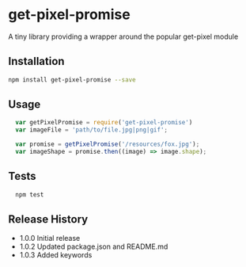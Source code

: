 get-pixel-promise
=========

A tiny library providing a wrapper around the popular get-pixel module

## Installation

```bash
npm install get-pixel-promise --save
```

## Usage
```javascript
  var getPixelPromise = require('get-pixel-promise')
  var imageFile = 'path/to/file.jpg|png|gif';

  var promise = getPixelPromise('/resources/fox.jpg');
  var imageShape = promise.then((image) => image.shape);
```

## Tests
```bash
  npm test
```
## Release History

* 1.0.0 Initial release
* 1.0.2 Updated package.json and README.md
* 1.0.3 Added keywords

